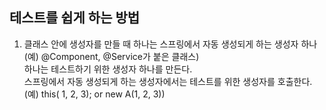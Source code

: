## 테스트를 쉽게 하는 방법
1. 클래스 안에 생성자를 만들 때 하나는 스프링에서 자동 생성되게 하는 생성자 하나  
(예) @Component, @Service가 붙은 클래스)  
하나는 테스트하기 위한 생성자 하나를 만든다.  
스프링에서 자동 생성되게 하는 생성자에서는 테스트를 위한 생성자를 호출한다.  
(예) this( 1, 2, 3); or new A(1, 2, 3))  
